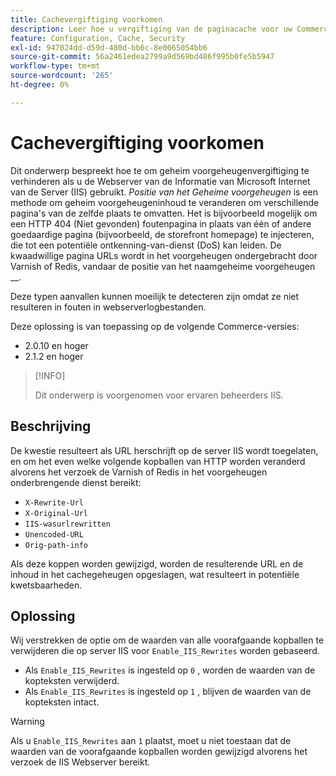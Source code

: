 ```yaml
---
title: Cachevergiftiging voorkomen
description: Leer hoe u vergiftiging van de paginacache voor uw Commerce-winkel voorkomt.
feature: Configuration, Cache, Security
exl-id: 947024dd-d59d-480d-bb6c-8e0065054bb6
source-git-commit: 56a2461edea2799a9d569bd486f995b0fe5b5947
workflow-type: tm+mt
source-wordcount: '265'
ht-degree: 0%

---
```


# Cachevergiftiging voorkomen

Dit onderwerp bespreekt hoe te om geheim voorgeheugenvergiftiging te verhinderen als u de Webserver van de Informatie van Microsoft Internet van de Server (IIS) gebruikt. _Positie van het Geheime voorgeheugen_ is een methode om geheim voorgeheugeninhoud te veranderen om verschillende pagina&#39;s van de zelfde plaats te omvatten. Het is bijvoorbeeld mogelijk om een HTTP 404 (Niet gevonden) foutenpagina in plaats van één of andere goedaardige pagina (bijvoorbeeld, de storefront homepage) te injecteren, die tot een potentiële ontkenning-van-dienst (DoS) kan leiden. De kwaadwillige pagina URLs wordt in het voorgeheugen ondergebracht door Varnish of Redis, vandaar de positie van het naamgeheime voorgeheugen __.

Deze typen aanvallen kunnen moeilijk te detecteren zijn omdat ze niet resulteren in fouten in webserverlogbestanden.

Deze oplossing is van toepassing op de volgende Commerce-versies:

- 2.0.10 en hoger
- 2.1.2 en hoger

>[!INFO]
>
>Dit onderwerp is voorgenomen voor ervaren beheerders IIS.

## Beschrijving

De kwestie resulteert als URL herschrijft op de server IIS wordt toegelaten, en om het even welke volgende kopballen van HTTP worden veranderd alvorens het verzoek de Varnish of Redis in het voorgeheugen onderbrengende dienst bereikt:

- `X-Rewrite-Url`
- `X-Original-Url`
- `IIS-wasurlrewritten`
- `Unencoded-URL`
- `Orig-path-info`

Als deze koppen worden gewijzigd, worden de resulterende URL en de inhoud in het cachegeheugen opgeslagen, wat resulteert in potentiële kwetsbaarheden.

## Oplossing

Wij verstrekken de optie om de waarden van alle voorafgaande kopballen te verwijderen die op server IIS voor `Enable_IIS_Rewrites` worden gebaseerd.

- Als `Enable_IIS_Rewrites` is ingesteld op `0` , worden de waarden van de kopteksten verwijderd.
- Als `Enable_IIS_Rewrites` is ingesteld op `1` , blijven de waarden van de kopteksten intact.

>[!WARNING]
>
>Als u `Enable_IIS_Rewrites` aan `1` plaatst, moet u niet toestaan dat de waarden van de voorafgaande kopballen worden gewijzigd alvorens het verzoek de IIS Webserver bereikt.
